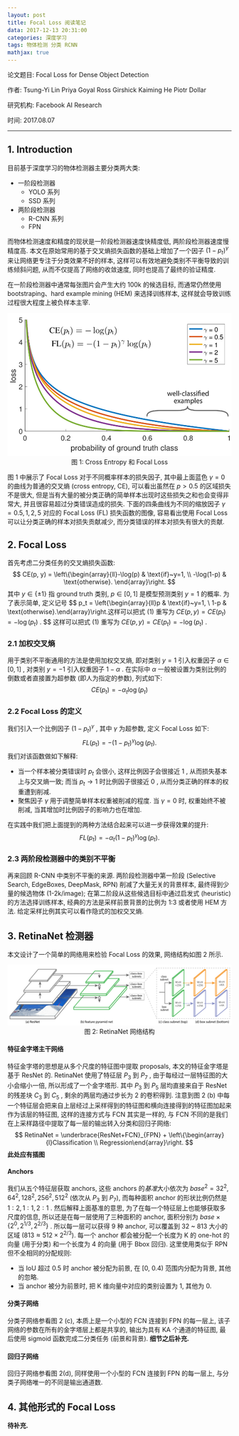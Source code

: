 ```yaml
---
layout: post
title: Focal Loss 阅读笔记
data: 2017-12-13 20:31:00
categories: 深度学习
tags: 物体检测 分类 RCNN
mathjax: true
---
```


论文题目: Focal Loss for Dense Object Detection

作者: Tsung-Yi Lin Priya Goyal Ross Girshick Kaiming He Piotr Dollar

研究机构: Facebook AI Research

时间: 2017.08.07




---

## 1. Introduction

目前基于深度学习的物体检测器主要分类两大类:

* 一阶段检测器
  - YOLO 系列
  - SSD 系列
* 两阶段检测器
  * R-CNN 系列
  * FPN

而物体检测速度和精度的现状是一阶段检测器速度快精度低, 两阶段检测器速度慢精度高.  本文在原始常用的基于交叉熵损失函数的基础上增加了一个因子 $(1-p_t)^{\gamma}$ 来让网络更专注于分类效果不好的样本, 这样可以有效地避免类别不平衡导致的训练倾斜问题, 从而不仅提高了网络的收敛速度, 同时也提高了最终的验证精度.

在一阶段检测器中通常每张图片会产生大约 100k 的候选目标, 而通常仍然使用 bootstraping、hard example mining (HEM) 来选择训练样本, 这样就会导致训练过程很大程度上被负样本主宰.

<center>
<img src="/images/2017-12-13/focal-loss.png", width="512" /><br />
​图 1: Cross Entropy 和 Focal Loss
</center>

图 1 中展示了 Focal Loss 对于不同概率样本的损失因子, 其中最上面蓝色 $\gamma=0$ 的曲线为普通的交叉熵 (cross entropy, CE), 可以看出虽然在 $p>0.5$ 的区域损失不是很大, 但是当有大量的被分类正确的简单样本出现时这些损失之和也会变得非常大, 并且很容易超过分类错误造成的损失. 下面的四条曲线为不同的缩放因子 $\gamma=0.5, 1, 2, 5$ 对应的 Focal Loss (FL) 损失函数的图像, 容易看出使用 Focal Loss 可以让分类正确的样本对损失贡献减少, 而分类错误的样本对损失有很大的贡献. 

## 2. Focal Loss

首先考虑二分类任务的交叉熵损失函数:
$$
CE(p, y) = \left\{\begin{array}{ll}-\log(p) & \text{if}~y=1, \\ -\log(1-p) & \text{otherwise}. \end{array}\right.
$$
其中 $y\in\{\pm1\}$ 指 ground truth 类别, $p\in[0, 1]$ 是模型预测类别 $y=1$ 的概率. 为了表示简单, 定义记号
$$
p_t = \left\{\begin{array}{ll}p & \text{if}~y=1, \\ 1-p & \text{otherwise}.\end{array}\right.这样可以把式 (1) 重写为 $CE(p, y) = CE(p_t) = -\log(p_t)$ .
$$
这样可以把式 (1) 重写为 $CE(p, y) = CE(p_t) = -\log(p_t)$ .

### 2.1 加权交叉熵

用于类别不平衡通用的方法是使用加权交叉熵, 即对类别 $y=1$ 引入权重因子 $\alpha\in[0, 1]$ , 对类别 $y=-1$ 引入权重因子 $1-\alpha$ . 在实际中 $\alpha$ 一般被设置为类别比例的倒数或者直接置为超参数 (即人为指定的参数), 列式如下:
$$
CE(p_t) = -\alpha_t\log(p_t)
$$

### 2.2 Focal Loss 的定义

我们引入一个比例因子 $(1-p_t)^{\gamma}$ , 其中 $\gamma$ 为超参数, 定义 Focal Loss 如下:
$$
FL(p_t) = -(1-p_t)^{\gamma}\log(p_t).
$$
我们对该函数做如下解释:

* 当一个样本被分类错误时 $p_t$ 会很小, 这样比例因子会很接近 $1$ , 从而损失基本上与交叉熵一致; 而当 $p_t\rightarrow1$ 时比例因子很接近 $0$ , 从而分类正确的样本的权重遭到削减. 
* 聚焦因子 $\gamma$ 用于调整简单样本权重被削减的程度. 当 $\gamma=0$ 时, 权重始终不被削减, 当其增加时比例因子的影响力也在增加. 

在实践中我们把上面提到的两种方法结合起来可以进一步获得效果的提升:
$$
FL(p_t) = -\alpha_t(1-p_t)^{\gamma}\log(p_t).
$$

### 2.3 两阶段检测器中的类别不平衡

再来回顾 R-CNN 中类别不平衡的来源. 两阶段检测器中第一阶段 (Selective Search, EdgeBoxes, DeepMask, RPN) 削减了大量无关的背景样本, 最终得到少量的候选物体 (1-2k/image); 在第二阶段从这些候选目标中通过启发式 (heuristic) 的方法选择训练样本, 经典的方法是采样前景背景的比例为 1:3 或者使用 HEM 方法. 给定采样比例其实可以看作隐式的加权交叉熵. 

## 3. RetinaNet 检测器

本文设计了一个简单的网络用来检验 Focal Loss 的效果, 网络结构如图 2 所示. 

<center>
<img src="/images/2017-12-13/RetinaNet.png" width="512"><br />
图 2: RetinaNet 网络结构
</center>

#### 特征金字塔主干网络

特征金字塔的思想是从多个尺度的特征图中提取 proposals, 本文的特征金字塔是基于 ResNet 的. RetinaNet 使用了特征层 $P_3$ 到 $P_7$ , 由于每经过一层特征图的大小会缩小一倍, 所以形成了一个金字塔形. 其中 $P_3$ 到 $P_5$ 层均直接来自于 ResNet 的残差块 $C_3$ 到 $C_5$ , 剩余的两层均通过步长为 2 的卷积得到. 注意到图 2 (b) 中每一个特征层会把来自上层经过上采样得到的特征图和横向连接得到的特征图加起来作为该层的特征图, 这样的连接方式与 FCN 其实是一样的, 与 FCN 不同的是我们在上采样路径中提取了每一层的输出转入分类和回归子网络:
$$
RetinaNet = \underbrace{ResNet+FCN}_{FPN} + \left\{\begin{array}{l}Classification \\ Regression\end{array}\right.
$$
**此处应有插图**

#### Anchors

我们从五个特征层获取 anchors, 这些 anchors 的*基准*大小依次为 $base^2 = 32^2, 64^2, 128^2, 256^2, 512^2$ (依次从 $P_3$ 到 $P_7$), 而每种面积 anchor 的形状比例仍然是 $1:2, 1:1, 2:1$ . 然后解释上面基准的意思, 为了在每一个特征层上也能够获取多尺度的信息, 所以还是在每一层使用了三种面积的 anchor, 面积分别为 $base\times\{2^0, 2^{1/3}, 2^{2/3}\}$ . 所以每一层可以获得 9 种 anchor, 可以覆盖到 32 ~ 813 大小的区域 ($813 \approx 512\times2^{2/3}$). 每一个 anchor 都会被分配一个长度为 K 的 one-hot 的向量 (用于分类) 和一个长度为 4 的向量 (用于 Bbox 回归). 这里使用类似于 RPN 但不全相同的分配规则: 

* 当 IoU 超过 0.5 时 anchor 被分配为前景, 在 [0, 0.4) 范围内分配为背景, 其他的忽略.
* 当 anchor 被分为前景时, 把 K 维向量中对应的类别设置为 1, 其他为 0. 

#### 分类子网络

分类子网络参看图 2 (c), 本质上是一个小型的 FCN 连接到 FPN 的每一层上, 该子网络的参数在所有的金字塔层上都是共享的, 输出为具有 KA 个通道的特征图, 最后使用 sigmoid 函数完成二分类任务 (前景和背景). **细节之后补充.**

#### 回归子网络

回归子网络参看图 2(d), 同样使用一个小型的 FCN 连接到 FPN 的每一层上, 与分类子网络唯一的不同是输出通道数. 

## 4. 其他形式的 Focal Loss

**待补充.**







